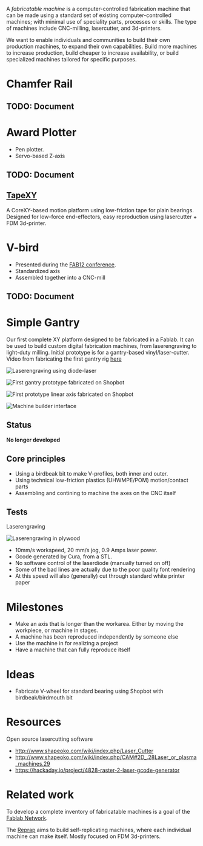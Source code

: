 
A *fabricatable machine* is a computer-controlled fabrication machine that can be made using a standard set of existing computer-controlled machines; with minimal use of speciality parts, processes or skills.
The type of machines include CNC-milling, lasercutter, and 3d-printers.

We want to enable individuals and communities to build their own production machines, to expand their own capabilities.
Build more machines to increase production, build cheaper to increase availability, or build specialized machines tailored for specific purposes.


# Chamfer Rail

## TODO: Document

# Award Plotter

* Pen plotter.
* Servo-based Z-axis

## TODO: Document



## [TapeXY](https://github.com/jonnor/tapecore/tree/master/README.md#tapexy)

A CoreXY-based motion platform using low-friction tape for plain bearings.
Designed for low-force end-effectors, easy reproduction using lasercutter + FDM 3d-printer.


# V-bird

* Presented during the [FAB12 conference](http://fab12.fabevent.org/).
* Standardized axis
* Assembled together into a CNC-mill


## TODO: Document


# Simple Gantry

Our first complete XY platform designed to be fabricated in a Fablab.
It can be used to build custom digital fabrication machines, from laserengraving to light-duty milling.
Initial prototype is for a gantry-based vinyl/laser-cutter. Video from fabricating the first gantry rig [here](https://youtu.be/k9ujdUikcWI)

![Laserengraving using diode-laser](./simple-gantry/img/laserengraving.jpg)

![First gantry prototype fabricated on Shopbot](./simple-gantry/img/simple%20gantry%20640%20x%20320%20test.JPG)

![First prototype linear axis fabricated on Shopbot](./simple-gantry/img/simplegantry-firstaxis.jpg)

![Machine builder interface](./simple-gantry/img/machine%20builder%20interface%20-%20simple%20gantry%20640%20x%20320.png)

## Status

**No longer developed**

## Core principles

* Using a birdbeak bit to make V-profiles, both inner and outer.
* Using technical low-friction plastics (UHWMPE/POM) motion/contact parts
* Assembling and contining to machine the axes on the CNC itself


## Tests

Laserengraving

![Laserengraving in plywood](./simple-gantry/img/laserengraving-helloworld.jpg)

* 10mm/s workspeed, 20 mm/s jog, 0.9 Amps laser power.
* Gcode generated by Cura, from a STL.
* No software control of the laserdiode (manually turned on off)
* Some of the bad lines are actually due to the poor quality font rendering
* At this speed will also (generally) cut through standard white printer paper


# Milestones

* Make an axis that is longer than the workarea.
Either by moving the workpiece, or machine in stages.
* A machine has been reproduced independently by someone else
* Use the machine in for realizing a project
* Have a machine that can fully reproduce itself

# Ideas

* Fabricate V-wheel for standard bearing using Shopbot with birdbeak/birdmouth bit

# Resources

Open source lasercutting software

* http://www.shapeoko.com/wiki/index.php/Laser_Cutter
* http://www.shapeoko.com/wiki/index.php/CAM#2D_.28Laser_or_plasma_machines.29
* https://hackaday.io/project/4828-raster-2-laser-gcode-generator


# Related work

To develop a complete inventory of fabricatable machines is a goal of the [Fablab Network](http://fablabs.io/).

The [Reprap](http://reprap.org/) aims to build self-replicating machines, where each individual machine can make itself.
Mostly focused on FDM 3d-printers.

